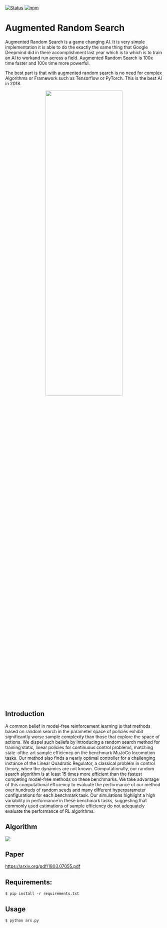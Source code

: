 [![Status](https://img.shields.io/badge/status-maintained-brightgreen.svg?style=for-the-badge)]()
[![npm](https://img.shields.io/npm/l/express.svg?style=for-the-badge)]()
<br>
# Augmented Random Search
Augmented Random Search is a game changing AI. It is very simple implementation it is able to do the exactly the same thing that Google Deepmind did in there accomplishment last year which is to which is to train an AI to workand run across a field. Augmented Random Search is 100x time faster and 100x time more powerful.

The best part is that with augmented random search is no need for complex Algorithms or Framework such as Tensorflow or PyTorch.
This is the best AI in 2018.
<center><img src="https://i.ytimg.com/vi/HkIKgWC7eeY/maxresdefault.jpg" width="70%" height=50%></center>

## Introduction
A common belief in model-free reinforcement learning is that methods based on random
search in the parameter space of policies exhibit significantly worse sample complexity than
those that explore the space of actions. We dispel such beliefs by introducing a random search
method for training static, linear policies for continuous control problems, matching state-ofthe-art sample efficiency on the benchmark MuJoCo locomotion tasks. Our method also finds a
nearly optimal controller for a challenging instance of the Linear Quadratic Regulator, a classical problem in control theory, when the dynamics are not known. Computationally, our random
search algorithm is at least 15 times more efficient than the fastest competing model-free methods on these benchmarks. We take advantage of this computational efficiency to evaluate the
performance of our method over hundreds of random seeds and many different hyperparameter configurations for each benchmark task. Our simulations highlight a high variability in
performance in these benchmark tasks, suggesting that commonly used estimations of sample
efficiency do not adequately evaluate the performance of RL algorithms.

## Algorithm
<img src="https://github.com/suvhradipghosh07/Augmented-Random-Search/blob/master/img/algorithm.PNG">

## Paper

https://arxiv.org/pdf/1803.07055.pdf

## Requirements:

```
$ pip install -r requirements.txt
```
## Usage

```
$ python ars.py
```

